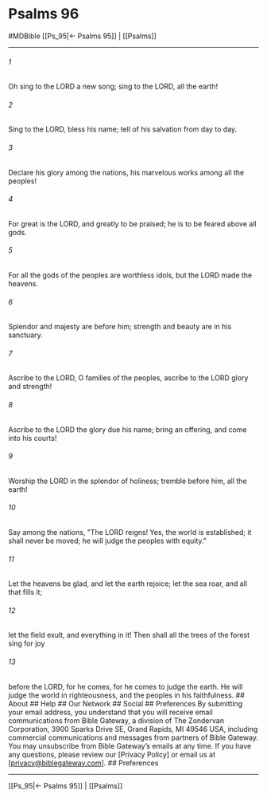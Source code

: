 # Psalms 96
#MDBible
[[Ps_95|← Psalms 95]] | [[Psalms]]

***






###### 1 


Oh sing to the LORD a new song; sing to the LORD, all the earth! 





###### 2 


Sing to the LORD, bless his name; tell of his salvation from day to day. 





###### 3 


Declare his glory among the nations, his marvelous works among all the peoples! 





###### 4 


For great is the LORD, and greatly to be praised; he is to be feared above all gods. 





###### 5 


For all the gods of the peoples are worthless idols, but the LORD made the heavens. 





###### 6 


Splendor and majesty are before him; strength and beauty are in his sanctuary. 





###### 7 


Ascribe to the LORD, O families of the peoples, ascribe to the LORD glory and strength! 





###### 8 


Ascribe to the LORD the glory due his name; bring an offering, and come into his courts! 





###### 9 


Worship the LORD in the splendor of holiness; tremble before him, all the earth! 





###### 10 


Say among the nations, "The LORD reigns! Yes, the world is established; it shall never be moved; he will judge the peoples with equity." 





###### 11 


Let the heavens be glad, and let the earth rejoice; let the sea roar, and all that fills it; 





###### 12 


let the field exult, and everything in it! Then shall all the trees of the forest sing for joy 





###### 13 


before the LORD, for he comes, for he comes to judge the earth. He will judge the world in righteousness, and the peoples in his faithfulness. ## About ## Help ## Our Network ## Social ## Preferences By submitting your email address, you understand that you will receive email communications from Bible Gateway, a division of The Zondervan Corporation, 3900 Sparks Drive SE, Grand Rapids, MI 49546 USA, including commercial communications and messages from partners of Bible Gateway. You may unsubscribe from Bible Gateway&rsquo;s emails at any time. If you have any questions, please review our [Privacy Policy] or email us at [privacy@biblegateway.com]. ## Preferences

***

[[Ps_95|← Psalms 95]] | [[Psalms]]
